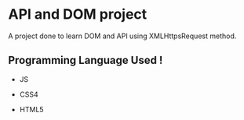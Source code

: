 # API and DOM project
 A project done to  learn DOM and API using XMLHttpsRequest method.
 
 ## Programming Language Used !
 
 - JS
 
 - CSS4
 
 - HTML5
 

